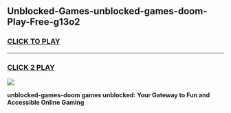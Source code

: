 
## Unblocked-Games-unblocked-games-doom-Play-Free-g13o2
<h3>
<a href="https://premium76.site?title=unblocked-games-doom&ref=17A">CLICK TO PLAY</a></h3>
<hr>

<h3>
<a href="https://premium76.site?title=unblocked-games-doom&ref=17A">CLICK 2 PLAY</a>
  
</h3>

<a href="https://premium76.site?title=unblocked-games-doom&ref=17A"><img src="https://clearcache.store/games.png"></a>


**unblocked-games-doom games unblocked: Your Gateway to Fun and Accessible Online Gaming**
